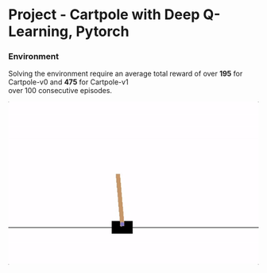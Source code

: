 # Project -  Cartpole with Deep Q-Learning,  Pytorch

### Environment

Solving the environment require an average total reward of over **195** for Cartpole-v0  and **475** for Cartpole-v1    
over 100 consecutive episodes.

![](images/gif_cartpole.gif)

